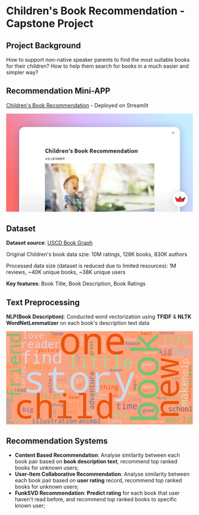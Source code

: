 # Children's Book Recommendation - Capstone Project

## Project Background
How to support non-native speaker parents to find the most suitable books for their children? How to help them search for books in a much easier and simpler way?

## Recommendation Mini-APP

[Children's Book Recommendation](https://sh-children-book-recommend.streamlit.app/) - Deployed on Streamlit
<p align="center">
<img src="images/bookapp.jpeg" />
</p>

## Dataset

**Dataset source**: [USCD Book Graph](https://sites.google.com/eng.ucsd.edu/ucsdbookgraph/home)

Original Children's book data szie: 10M ratings, 128K books, 830K authors

Processed data size (dataset is reduced due to limited resources): 1M reviews, ~40K unique books, ~38K unique users

**Key features**: Book Title, Book Description, Book Ratings

## Text Preprocessing

**NLP(Book Description)**: Conducted word vectorization using **TFIDF** & **NLTK WordNetLemmatizer** on each book's description text data

<p align="center">
<img src="images/book_word_cloud.png"/>
</p>

## Recommendation Systems

- **Content Based Recommendation**: Analyse similarity between each book pair based on **book description text**, recommend top ranked books for unknown users;
- **User-Item Collaborative Recommendation**: Analyse similarity between each book pair based on **user rating** record, recommend top ranked books for unknown users;
- **FunkSVD Recommendation**: **Predict rating** for each book that user haven't read before, and recommend top ranked books to specific known user;

